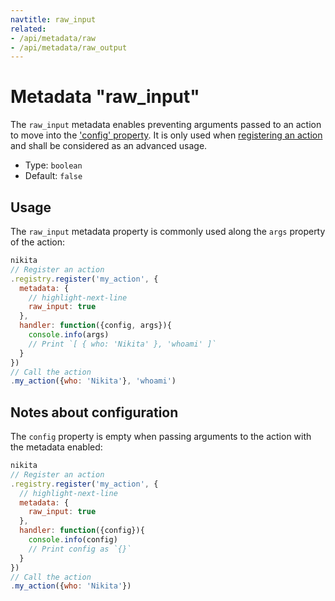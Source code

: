 ```yaml
---
navtitle: raw_input
related:
- /api/metadata/raw
- /api/metadata/raw_output
---
```


# Metadata "raw_input"

The `raw_input` metadata enables preventing arguments passed to an action to move into the ['config' property](/current/api/config). It is only used when [registering an action](/current/guide/registry) and shall be considered as an advanced usage.

* Type: `boolean`
* Default: `false`

## Usage

The `raw_input` metadata property is commonly used along the `args` property of the action:

```js
nikita
// Register an action
.registry.register('my_action', {
  metadata: {
    // highlight-next-line
    raw_input: true
  },
  handler: function({config, args}){
    console.info(args)
    // Print `[ { who: 'Nikita' }, 'whoami' ]`
  }
})
// Call the action
.my_action({who: 'Nikita'}, 'whoami')
```

## Notes about configuration

The `config` property is empty when passing arguments to the action with the metadata enabled:

```js
nikita
// Register an action
.registry.register('my_action', {
  // highlight-next-line
  metadata: {
    raw_input: true
  },
  handler: function({config}){
    console.info(config)
    // Print config as `{}`
  }
})
// Call the action
.my_action({who: 'Nikita'})
```
